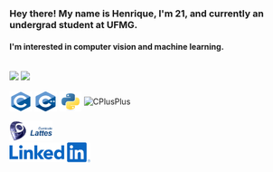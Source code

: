 ### Hey there! My name is Henrique, I'm 21, and currently an undergrad student at UFMG.
#### I'm interested in computer vision and machine learning.

<div><br>
  <img height="180em" src="https://github-readme-stats.vercel.app/api?username=henriquemoc&show_icons=true&theme=radical&show_icons=true"/>
  <img height="120em" src="https://github-readme-stats.vercel.app/api/top-langs/?username=henriquemoc&layout=compact&theme=radical&langs_count=7"/>
  
</div>

<div><br>
  <img align="center" alt="Rafa-React" height="35" width="40" src="https://raw.githubusercontent.com/devicons/devicon/master/icons/c/c-original.svg">
  <img align="center" alt="CPlusPlus" height="35" width="40" src="https://raw.githubusercontent.com/devicons/devicon/master/icons/cplusplus/cplusplus-original.svg">
  <img align="center" alt="Python" height="35" width="40" src="https://raw.githubusercontent.com/devicons/devicon/master/icons/python/python-original.svg">
  <img align="center" alt="CPlusPlus" height="35" width="40" src="https://raw.githubusercontent.com/valohai/ml-logos/master/pytorch.svg">
</div>

<div><br>
  <a href="http://lattes.cnpq.br/4978572565118006" target="lattes"><img height="35" src="https://raw.githubusercontent.com/henriquemoc/henriquemoc/main/icon-curriculo-lattes.png" target="lattes"></a>
  <br>
  <a href="https://www.linkedin.com/in/henrique-magalh%C3%A3es-de-oliveira-carvalho-922a83233/" target="linkedin"><img height="35" src="https://raw.githubusercontent.com/henriquemoc/henriquemoc/main/LinkedIn_Logo.svg.png" target="linkedin"></a>
</div><br><br>

<!--
**henriquemoc/henriquemoc** is a ✨ _special_ ✨ repository because its `README.md` (this file) appears on your GitHub profile.

Here are some ideas to get you started:

- 🔭 I’m currently working on ...
- 🌱 I’m currently learning ...
- 👯 I’m looking to collaborate on ...
- 🤔 I’m looking for help with ...
- 💬 Ask me about ...
- 📫 How to reach me: ...
- 😄 Pronouns: ...
- ⚡ Fun fact: ...
-->
